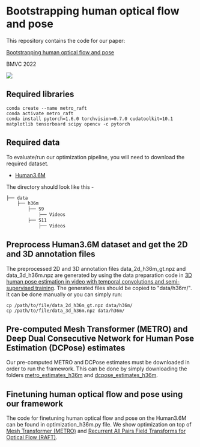 # Bootstrapping human optical flow and pose
This repository contains the code for our paper:

[Bootstrapping human optical flow and pose](https://arxiv.org/abs/2210.15121)

BMVC 2022

<img src="https://user-images.githubusercontent.com/27774638/198905230-8a5552c7-b354-4870-ace4-3920308692b4.png">

## Required libraries
```
conda create --name metro_raft
conda activate metro_raft
conda install pytorch=1.6.0 torchvision=0.7.0 cudatoolkit=10.1 matplotlib tensorboard scipy opencv -c pytorch
```
## Required data

To evaluate/run our optimization pipeline, you will need to download the required dataset.

* [Human3.6M](http://vision.imar.ro/human3.6m/description.php)

The directory should look like this - 
```bash
├── data
    ├── h36m
        ├── S9
            ├── Videos
        ├── S11
            ├── Videos
```    

## Preprocess Human3.6M dataset and get the 2D and 3D annotation files

The preprocessed 2D and 3D annotation files data_2d_h36m_gt.npz and data_3d_h36m.npz are generated by using the data preparation code in [3D human pose estimation in video with temporal convolutions and semi-supervised training](https://github.com/facebookresearch/VideoPose3D). The generated files should be copied to "data/h36m/". It can be done manually or you can simply run:

```
cp /path/to/file/data_2d_h36m_gt.npz data/h36m/
cp /path/to/file/data_3d_h36m.npz data/h36m/
```

## Pre-computed Mesh Transformer (METRO) and Deep Dual Consecutive Network for Human Pose Estimation (DCPose) estimates

Our pre-computed METRO and DCPose estimates must be downloaded in order to run the framework. This can be done by simply downloading the folders [metro_estimates_h36m](https://drive.google.com/drive/folders/1w4lOmWpRwNDm88B__YB3_w2pcatcFwu0?usp=share_link) and 
[dcpose_estimates_h36m](https://drive.google.com/drive/folders/13Js77b5LjDC1YzEJh268jfZjGWeZkpM3?usp=share_link).

## Finetuning human optical flow and pose using our framework

The code for finetuning human optical flow and pose on the Human3.6M can be found in optimization_h36m.py file. We show optimization on top of [Mesh Transformer (METRO)](https://github.com/microsoft/MeshTransformer) and [Recurrent All Pairs Field Transforms for Optical Flow (RAFT)](https://github.com/princeton-vl/RAFT).
 
 
